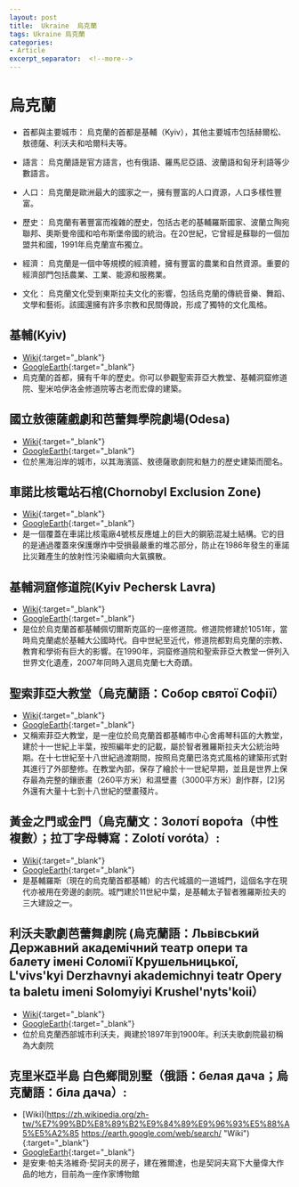 ```yaml
---
layout: post
title:  Ukraine  烏克蘭 
tags: Ukraine 烏克蘭 
categories:
- Article
excerpt_separator:  <!--more-->
---
```

# 烏克蘭
- 首都與主要城市： 烏克蘭的首都是基輔（Kyiv），其他主要城市包括赫爾松、敖德薩、利沃夫和哈爾科夫等。

- 語言： 烏克蘭語是官方語言，也有俄語、羅馬尼亞語、波蘭語和匈牙利語等少數語言。

- 人口： 烏克蘭是歐洲最大的國家之一，擁有豐富的人口資源，人口多樣性豐富。

- 歷史： 烏克蘭有著豐富而複雜的歷史，包括古老的基輔羅斯國家、波蘭立陶宛聯邦、奧斯曼帝國和哈布斯堡帝國的統治。在20世紀，它曾經是蘇聯的一個加盟共和國，1991年烏克蘭宣布獨立。

- 經濟： 烏克蘭是一個中等規模的經濟體，擁有豐富的農業和自然資源。重要的經濟部門包括農業、工業、能源和服務業。

- 文化： 烏克蘭文化受到東斯拉夫文化的影響，包括烏克蘭的傳統音樂、舞蹈、文學和藝術。該國還擁有許多宗教和民間傳說，形成了獨特的文化風格。

## 基輔(Kyiv)
- [Wiki](https://zh.wikipedia.org/wiki/基輔 "Wiki"){:target="_blank"} 
- [GoogleEarth](https://earth.google.com/web/search/Kyiv "GoogleEarth"){:target="_blank"} 
- 烏克蘭的首都，擁有千年的歷史。你可以參觀聖索菲亞大教堂、基輔洞窟修道院、聖米哈伊洛金修道院等古老而宏偉的建築。

## 國立敖德薩戲劇和芭蕾舞學院劇場(Odesa)
- [Wiki](https://zh.wikipedia.org/zh-tw/%E5%9C%8B%E7%AB%8B%E6%95%96%E5%BE%B7%E8%96%A9%E6%88%B2%E5%8A%87%E5%92%8C%E8%8A%AD%E8%95%BE%E8%88%9E%E5%AD%B8%E9%99%A2%E5%8A%87%E5%A0%B4 "Wiki"){:target="_blank"} 
- [GoogleEarth](https://earth.google.com/web/search/%e6%95%96%e5%be%b7%e8%96%a9%e6%ad%8c%e5%8a%87%e9%99%a2/@46.4854787,30.7411794,42.40609374a,700.30692568d,35y,0h,0t,0r/ "GoogleEarth"){:target="_blank"} 
- 位於黑海沿岸的城市，以其海濱區、敖德薩歌劇院和魅力的歷史建築而聞名。

## 車諾比核電站石棺(Chornobyl Exclusion Zone)
- [Wiki](https://zh.wikipedia.org/zh-tw/%E5%88%87%E5%B0%94%E8%AF%BA%E8%B4%9D%E5%88%A9%E6%A0%B8%E7%94%B5%E7%AB%99%E7%9F%B3%E6%A3%BA "Wiki"){:target="_blank"} 
- [GoogleEarth](https://earth.google.com/web/search/%e5%88%87%e7%88%be%e8%ab%be%e8%b2%9d%e5%88%a9%e6%a0%b8%e9%9b%bb%e7%ab%99/@51.43667856,30.2111246,121.91507714a,82838.77232373d,35y,142.55107058h,45.52274172t,-0r/ "GoogleEarth"){:target="_blank"} 
- 是一個覆蓋在車諾比核電廠4號核反應爐上的巨大的鋼筋混凝土結構。它的目的是通過覆蓋來保護爆炸中受損最嚴重的堆芯部分，防止在1986年發生的車諾比災難產生的放射性污染繼續向大氣擴散。

## 基輔洞窟修道院(Kyiv Pechersk Lavra)
- [Wiki](https://zh.wikipedia.org/wiki/基輔洞窟修道院 "Wiki"){:target="_blank"} 
- [GoogleEarth](https://earth.google.com/web/search/%e5%9f%ba%e8%bc%94%e6%8b%89%e5%a4%ab%e6%8b%89%e5%b1%b1/@50.4344665,30.55957766,161.38309073a,851.04547686d,35y,0h,0t,0r/ "GoogleEarth"){:target="_blank"} 
- 是位於烏克蘭首都基輔佩切爾斯克區的一座修道院。修道院修建於1051年，當時烏克蘭處於基輔大公國時代。自中世紀至近代，修道院都對烏克蘭的宗教、教育和學術有巨大的影響。在1990年，洞窟修道院和聖索菲亞大教堂一併列入世界文化遺產，2007年同時入選烏克蘭七大奇蹟。

## 聖索菲亞大教堂（烏克蘭語：Собор святої Софії）
- [Wiki](https://zh.wikipedia.org/zh-tw/%E5%9C%A3%E7%B4%A2%E8%8F%B2%E4%BA%9A%E4%B8%BB%E6%95%99%E5%BA%A7%E5%A0%82_(%E5%9F%BA%E8%BE%85) "Wiki"){:target="_blank"} 
- [GoogleEarth](https://earth.google.com/web/search/%d0%a1%d0%be%d0%b1%d0%be%d1%80+%d1%81%d0%b2%d1%8f%d1%82%d0%be%d1%97+%d0%a1%d0%be%d1%84%d1%96%d1%97/@50.29334823,30.38402021,1040.42154257a,1623097.47632693d,34.99880367y,242.63638463h,18.58871905t,0r/ "GoogleEarth"){:target="_blank"} 
- 又稱索菲亞大教堂，是一座位於烏克蘭首都基輔市中心舍甫琴科區的大教堂，建於十一世紀上半葉，按照編年史的記載，屬於智者雅羅斯拉夫大公統治時期。在十七世紀至十八世紀過渡期間，按照烏克蘭巴洛克式風格的建築形式對其進行了外部整修。在教堂內部，保存了繪於十一世紀早期，並且是世界上保存最為完整的鑲嵌畫（260平方米）和濕壁畫（3000平方米）創作群，[2]另外還有大量十七到十八世紀的壁畫殘片。

## 黃金之門或金門（烏克蘭文：Золоті́ воро́та（中性複數）；拉丁字母轉寫：Zolotí voróta）:
- [Wiki](https://zh.wikipedia.org/zh-tw/%E9%BB%83%E9%87%91%E4%B9%8B%E9%96%80 "Wiki"){:target="_blank"} 
- [GoogleEarth](https://earth.google.com/web/search/%e5%9f%ba%e8%bc%94%e6%8b%89%e5%a4%ab%e6%8b%89%e5%b1%b1/@50.45090503,30.52013946,161.88050296a,2202.90640179d,35y,2.78869837h,39.11312164t,0r/ "GoogleEarth"){:target="_blank"} 
- 是基輔羅斯（現在的烏克蘭首都基輔）的古代城牆的一道城門，這個名字在現代亦被用在旁邊的劇院。城門建於11世紀中葉，是基輔太子智者雅羅斯拉夫的三大建設之一。

## 利沃夫歌劇芭蕾舞劇院 (烏克蘭語：Львівський Державний академічний театр опери та балету імені Соломії Крушельницької, L'vivs'kyi Derzhavnyi akademichnyi teatr Opery ta baletu imeni Solomyiyi Krushel'nyts'koii）
- [Wiki](https://zh.wikipedia.org/zh-tw/%E5%88%A9%E6%B2%83%E5%A4%AB%E6%AD%8C%E5%89%A7%E8%8A%AD%E8%95%BE%E8%88%9E%E5%89%A7%E9%99%A2 "Wiki"){:target="_blank"} 
- [GoogleEarth](https://earth.google.com/web/search/%e5%88%a9%e7%b6%ad%e5%a4%ab%e8%80%81%e5%9f%8e%e5%8d%80/@49.8440167,24.0262123,275.37790761a,652.32608491d,35y,190.90134209h,45t,0r/ "GoogleEarth"){:target="_blank"} 
- 位於烏克蘭西部城市利沃夫，興建於1897年到1900年。利沃夫歌劇院最初稱為大劇院

## 克里米亞半島 白色鄉間別墅（俄語：белая дача；烏克蘭語：біла дача）:
- [Wiki](https://zh.wikipedia.org/zh-tw/%E7%99%BD%E8%89%B2%E9%84%89%E9%96%93%E5%88%A5%E5%A2%85
https://earth.google.com/web/search/ "Wiki"){:target="_blank"} 
- [GoogleEarth](%e5%85%8b%e9%87%8c%e7%b1%b3%e4%ba%9a%e9%9b%85%e7%88%be%e9%81%94/@44.49146486,34.1429818,65.04451352a,162.3547493d,35y,2.5507641h,13.34700939t,0r/ "GoogleEarth"){:target="_blank"} 
- 是安東·帕夫洛維奇·契訶夫的房子，建在雅爾達，也是契訶夫寫下大量偉大作品的地方，目前為一座作家博物館